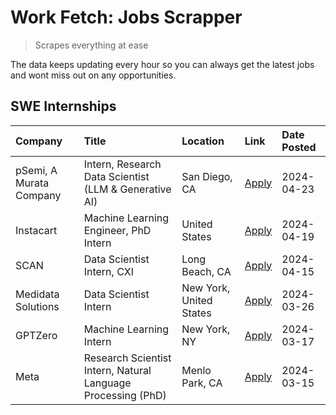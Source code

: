 # Work Fetch: Jobs Scrapper
> Scrapes everything at ease

The data keeps updating every hour so you can always get the latest jobs and wont miss out on any opportunities.

## SWE Internships
<!--START_SECTION:workfetch-->
| Company                 | Title                                                        | Location                | Link                                                                                                                                                                                                                                                                       | Date Posted   |
|:------------------------|:-------------------------------------------------------------|:------------------------|:---------------------------------------------------------------------------------------------------------------------------------------------------------------------------------------------------------------------------------------------------------------------------|:--------------|
| pSemi, A Murata Company | Intern, Research Data Scientist (LLM & Generative AI)        | San Diego, CA           | [Apply](https://www.linkedin.com/jobs/view/intern-research-data-scientist-llm-generative-ai-at-psemi-a-murata-company-3887074168?position=4&pageNum=0&refId=pG5xbTCkfdhRTk7I2ovEsw%3D%3D&trackingId=BlmvyPcMxjXTvNlw1nkfxw%3D%3D&trk=public_jobs_jserp-result_search-card) | 2024-04-23    |
| Instacart               | Machine Learning Engineer, PhD Intern                        | United States           | [Apply](https://www.linkedin.com/jobs/view/machine-learning-engineer-phd-intern-at-instacart-3901991739?position=2&pageNum=0&refId=pG5xbTCkfdhRTk7I2ovEsw%3D%3D&trackingId=a3EPSJscinLtMHnhUyDRTQ%3D%3D&trk=public_jobs_jserp-result_search-card)                          | 2024-04-19    |
| SCAN                    | Data Scientist Intern, CXI                                   | Long Beach, CA          | [Apply](https://www.linkedin.com/jobs/view/data-scientist-intern-cxi-at-scan-3899690492?position=9&pageNum=0&refId=pG5xbTCkfdhRTk7I2ovEsw%3D%3D&trackingId=jYx5nGwqrwyFSM%2B9fBNUGw%3D%3D&trk=public_jobs_jserp-result_search-card)                                        | 2024-04-15    |
| Medidata Solutions      | Data Scientist Intern                                        | New York, United States | [Apply](https://www.linkedin.com/jobs/view/data-scientist-intern-at-medidata-solutions-3810253704?position=8&pageNum=0&refId=pG5xbTCkfdhRTk7I2ovEsw%3D%3D&trackingId=P%2F7qSiO25O1fryEGUg4TxA%3D%3D&trk=public_jobs_jserp-result_search-card)                              | 2024-03-26    |
| GPTZero                 | Machine Learning Intern                                      | New York, NY            | [Apply](https://www.linkedin.com/jobs/view/machine-learning-intern-at-gptzero-3860723963?position=7&pageNum=0&refId=pG5xbTCkfdhRTk7I2ovEsw%3D%3D&trackingId=jx1z%2FmlLmem780BMWI8kvQ%3D%3D&trk=public_jobs_jserp-result_search-card)                                       | 2024-03-17    |
| Meta                    | Research Scientist Intern, Natural Language Processing (PhD) | Menlo Park, CA          | [Apply](https://www.linkedin.com/jobs/view/research-scientist-intern-natural-language-processing-phd-at-meta-3858718375?position=10&pageNum=0&refId=pG5xbTCkfdhRTk7I2ovEsw%3D%3D&trackingId=GhLbdL84rX3gDoIxt3O82A%3D%3D&trk=public_jobs_jserp-result_search-card)         | 2024-03-15    |
<!--END_SECTION:workfetch-->
